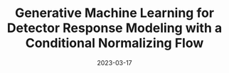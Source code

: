 ---
title: "Generative Machine Learning for Detector Response Modeling with a Conditional Normalizing Flow"
date: 2023-03-17
venue: arXiv:2303.10148
link: https://inspirehep.net/literature/2643799
inspire_id: 2643799
authors: Allison Xu, Shuo Han, Xiangyang Ju,  et al.
bibtex: '@article{Xu:2023xdc,\n archiveprefix = {arXiv},\n author = {Xu, Allison and Han, Shuo and Ju, Xiangyang and Wang, Haichen},\n eprint = {2303.10148},\n month = {3},\n primaryclass = {hep-ex},\n title = {{Generative Machine Learning for Detector Response Modeling with a Conditional Normalizing Flow}},\n year = {2023}\n}\n'
---